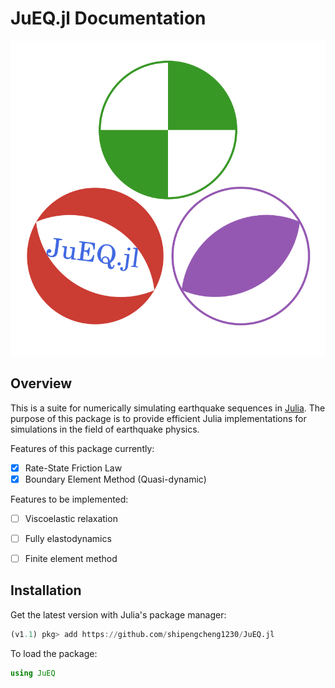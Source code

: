 # JuEQ.jl Documentation

<p align="center">
  <img src="../../assets/logo.svg" alt="JuEQ.jl"/>
</p>

## Overview
This is a suite for numerically simulating earthquake sequences in [Julia](https://julialang.org/). The purpose of this package is to provide efficient Julia implementations for simulations in the field of earthquake physics.

Features of this package currently:

- [x] Rate-State Friction Law
- [x] Boundary Element Method (Quasi-dynamic)

Features to be implemented:
- [ ] Viscoelastic relaxation
- [ ] Fully elastodynamics
- [ ] Finite element method


## Installation
Get the latest version with Julia's package manager:

```julia
(v1.1) pkg> add https://github.com/shipengcheng1230/JuEQ.jl
```

To load the package:

```julia
using JuEQ
```
